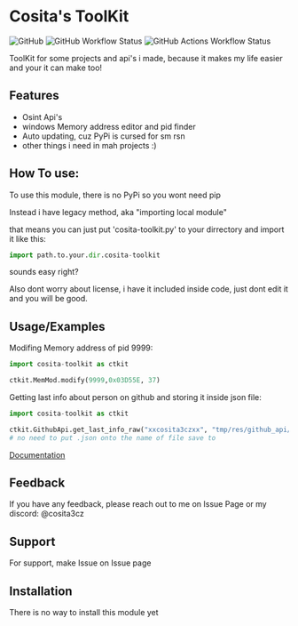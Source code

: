 
# Cosita's ToolKit

![GitHub](https://img.shields.io/github/license/xxcosita3czxx/Cosita-ToolKit?color=blue&label=License&logo=github&style=for-the-badge)
![GitHub Workflow Status](https://img.shields.io/github/actions/workflow/status/xxcosita3czxx/Cosita-ToolKit/python-package.yml?label=Tests&logo=github-actions&style=for-the-badge)
![GitHub Actions Workflow Status](https://img.shields.io/github/actions/workflow/status/xxcosita3czxx/Cosita-Toolkit/ruff.yml?style=for-the-badge&label=Ruff%20Tests)


ToolKit for some projects and api's i made, because it makes my life easier and your it can make too!

## Features

- Osint Api's
- windows Memory address editor and pid finder
- Auto updating, cuz PyPi is cursed for sm rsn
- other things i need in mah projects :)


## How To use:

To use this module, there is no PyPi so you wont need pip

Instead i have legacy method, aka "importing local module"

that means you can just put 'cosita-toolkit.py' to your dirrectory and
import it like this:
```python
import path.to.your.dir.cosita-toolkit
```

sounds easy right?

Also dont worry about license, i have it included inside code, just dont edit it and you will be good.
## Usage/Examples

Modifing Memory address of pid 9999:
```python
import cosita-toolkit as ctkit

ctkit.MemMod.modify(9999,0x03D55E, 37)
```

Getting last info about person on github and storing it inside json file:
```python
import cosita-toolkit as ctkit

ctkit.GithubApi.get_last_info_raw("xxcosita3czxx", "tmp/res/github_api/", "last-info")
# no need to put .json onto the name of file save to
```

[Documentation](https://github.com/xxcosita3czxx/Cosita-Toolkit/wiki/Documentation)
## Feedback

If you have any feedback, please reach out to me on Issue Page or my discord: @cosita3cz


## Support

For support, make Issue on Issue page


## Installation

There is no way to install this module yet
